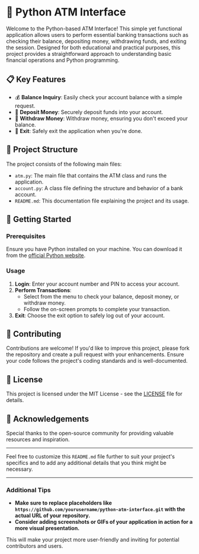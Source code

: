 # 🏧 Python ATM Interface

Welcome to the Python-based ATM Interface! This simple yet functional application allows users to perform essential banking transactions such as checking their balance, depositing money, withdrawing funds, and exiting the session. Designed for both educational and practical purposes, this project provides a straightforward approach to understanding basic financial operations and Python programming.

## 📋 Key Features

- 💰 **Balance Inquiry**: Easily check your account balance with a simple request.
- 🏦 **Deposit Money**: Securely deposit funds into your account.
- 💸 **Withdraw Money**: Withdraw money, ensuring you don't exceed your balance.
- 🚪 **Exit**: Safely exit the application when you're done.

## 📂 Project Structure

The project consists of the following main files:

- `atm.py`: The main file that contains the ATM class and runs the application.
- `account.py`: A class file defining the structure and behavior of a bank account.
- `README.md`: This documentation file explaining the project and its usage.

## 🚀 Getting Started

### Prerequisites

Ensure you have Python installed on your machine. You can download it from the [official Python website](https://www.python.org/downloads/).


### Usage

1. **Login**: Enter your account number and PIN to access your account.
2. **Perform Transactions**:
    - Select from the menu to check your balance, deposit money, or withdraw money.
    - Follow the on-screen prompts to complete your transaction.
3. **Exit**: Choose the exit option to safely log out of your account.


## 📘 Contributing

Contributions are welcome! If you'd like to improve this project, please fork the repository and create a pull request with your enhancements. Ensure your code follows the project's coding standards and is well-documented.

## 📄 License

This project is licensed under the MIT License - see the [LICENSE](LICENSE) file for details.

## 🌟 Acknowledgements

Special thanks to the open-source community for providing valuable resources and inspiration.

---

Feel free to customize this `README.md` file further to suit your project's specifics and to add any additional details that you think might be necessary.

---

### Additional Tips

- **Make sure to replace placeholders like `https://github.com/yourusername/python-atm-interface.git` with the actual URL of your repository.**
- **Consider adding screenshots or GIFs of your application in action for a more visual presentation.**

This will make your project more user-friendly and inviting for potential contributors and users.
